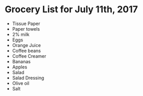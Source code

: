 # Grocery List for July 11th, 2017

- Tissue Paper
- Paper towels
- 2% milk
- Eggs
- Orange Juice
- Coffee beans
- Coffee Creamer
- Bananas
- Apples
- Salad
- Salad Dressing
- Olive oil
- Salt

